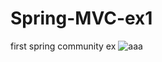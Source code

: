 # Spring-MVC-ex1
first spring community ex
![aaa](https://user-images.githubusercontent.com/37930325/46054258-79034700-c181-11e8-8470-f28f281a74ab.jpg)
